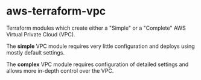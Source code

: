 # aws-terraform-vpc
Terraform modules which create either a "Simple" or a "Complete" AWS Virtual Private Cloud (VPC). 

The **simple** VPC module requires very little configuration and deploys using mostly default settings. 

The **complex** VPC module requires configuration of detailed settings and allows more in-depth control over the VPC.  


